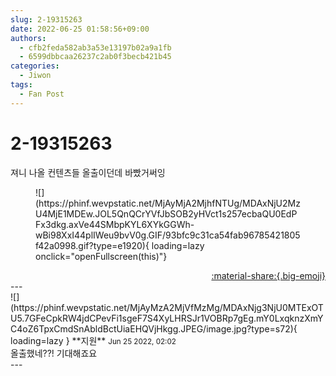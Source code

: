```yaml
---
slug: 2-19315263
date: 2022-06-25 01:58:56+09:00
authors:
  - cfb2feda582ab3a53e13197b02a9a1fb
  - 6599dbbcaa26237c2ab0f3becb421b45
categories:
  - Jiwon
tags:
  - Fan Post
---
```


# 2-19315263

<div class="post-container" markdown="1">
<div class="content-container md-sidebar__scrollwrap" markdown="1">

져니 나올 컨텐츠들 올출이던데 바빴거써잉
<figure markdown="1">
![](https://phinf.wevpstatic.net/MjAyMjA2MjhfNTUg/MDAxNjU2MzU4MjE1MDEw.JOL5QnQCrYVfJbSOB2yHVct1s257ecbaQU0EdPFx3dkg.axVe44SMbpKYL6XYkGGWh-wBi98XxI44plIWeu9bvV0g.GIF/93bfc9c31ca54fab96785421805f42a0998.gif?type=e1920){ loading=lazy onclick="openFullscreen(this)"}
</figure>


</div>
</div>

<div style="text-align: right;" markdown="1">
<a href="https://weverse.io/fromis9/fanpost/2-19315263" style="text-align: right;">:material-share:{.big-emoji}</a>
</div>
---

<div class="comments-container md-sidebar__scrollwrap" markdown="1">
<div class="comment" markdown="1">
<div class='id-container' markdown="1">
![](https://phinf.wevpstatic.net/MjAyMzA2MjVfMzMg/MDAxNjg3NjU0MTExOTU5.7GFeCpkRW4jdCPevFi1sgeF7S4XyLHRSJr1VOBRp7gEg.mY0LxqknzXmYC4oZ6TpxCmdSnAbldBctUiaEHQVjHkgg.JPEG/image.jpg?type=s72){ loading=lazy }
**<span class="artist">지원</span>** <small>Jun 25 2022, 02:02</small><br>
</div>
<div class='comment-body' markdown="1">
올출했네??! 기대해죠요
</div>
</div>
</div>
---
